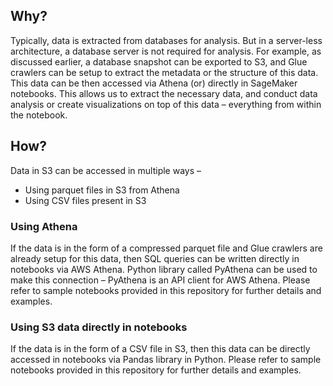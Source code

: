 ## Why?

Typically, data is extracted from databases for analysis. But in a server-less architecture, a database server is not required for analysis. For example, as discussed earlier, a database snapshot can be exported to S3, and Glue crawlers can be setup to extract the metadata or the structure of this data. This data can be then accessed via Athena (or) directly in SageMaker notebooks. This allows us to extract the necessary data, and conduct data analysis or create visualizations on top of this data – everything from within the notebook.



## How?

Data in S3 can be accessed in multiple ways –      

* Using parquet files in S3 from Athena      
* Using CSV files present in S3        

### Using Athena

If the data is in the form of a compressed parquet file and Glue crawlers are already setup for this data, then SQL queries can be written directly in notebooks via AWS Athena. Python library called PyAthena can be used to make this connection – PyAthena is an API client for AWS Athena. Please refer to sample notebooks provided in this repository for further details and examples.

### Using S3 data directly in notebooks

If the data is in the form of a CSV file in S3, then this data can be directly accessed in notebooks via Pandas library in Python. Please refer to sample notebooks provided in this repository for further details and examples.

